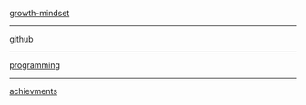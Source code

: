 [growth-mindset](https://suhaibyounis.github.io/reading-notes/growth-mindset)

***

[github](https://suhaibyounis.github.io/reading-notes/git)

***

[programming](https://suhaibyounis.github.io/reading-notes/programming)

***

[achievments](https://suhaibyounis.github.io/reading-notes/achievments)